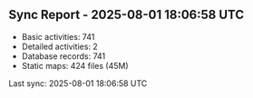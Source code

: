 ## Sync Report - 2025-08-01 18:06:58 UTC

- Basic activities: 741
- Detailed activities: 2
- Database records: 741
- Static maps: 424 files (45M)

Last sync: 2025-08-01 18:06:58 UTC
